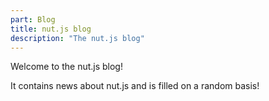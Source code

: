 ```yaml
---
part: Blog
title: nut.js blog
description: "The nut.js blog"
---
```


Welcome to the nut.js blog!

It contains news about nut.js and is filled on a random basis!
